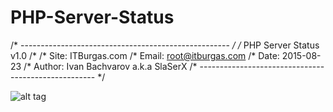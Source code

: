 # PHP-Server-Status
/* ---------------------------------------------------- */
/* PHP Server Status v1.0
/* 
/* Site: ITBurgas.com
/* Email: root@itburgas.com
/* Date: 2015-08-23
/* Author: Ivan Bachvarov a.k.a SlaSerX
/* ---------------------------------------------------- */


![alt tag](http://s15.postimg.org/w50aat03v/phpstatus.jpg)
